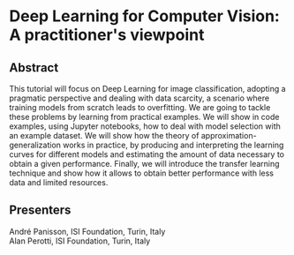 # Deep Learning for Computer Vision: A practitioner's viewpoint

## Abstract
This tutorial will focus on Deep Learning for image classification, adopting a pragmatic perspective and dealing with data scarcity, a scenario where training models from scratch leads to overfitting. We are going to tackle these problems by learning from practical examples. We will show in code examples, using Jupyter notebooks, how to deal with model selection with an example dataset. We will show how the theory of approximation-generalization works in practice, by producing and interpreting the learning curves for different models and estimating the amount of data necessary to obtain a given performance. Finally, we will introduce the transfer learning technique and show how it allows to obtain better performance with less data and limited resources.

## Presenters
André Panisson, ISI Foundation, Turin, Italy   
Alan Perotti, ISI Foundation, Turin, Italy
